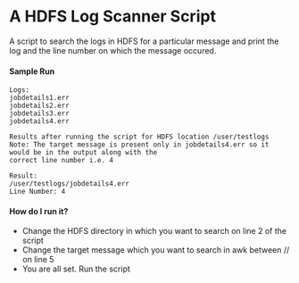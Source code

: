 # A HDFS Log Scanner Script

A script to search the logs in HDFS for a particular message and print the log and the line number on which the message occured.

#### Sample Run
```
Logs:
jobdetails1.err
jobdetails2.err
jobdetails3.err
jobdetails4.err

Results after running the script for HDFS location /user/testlogs
Note: The target message is present only in jobdetails4.err so it would be in the output along with the 
correct line number i.e. 4

Result:
/user/testlogs/jobdetails4.err
Line Number: 4
```

#### How do I run it?
 - Change the HDFS directory in which you want to search on line 2 of the script
 - Change the target message which you want to search in awk between // on line 5
 - You are all set. Run the script
